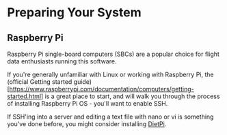# Preparing Your System

## Raspberry Pi

Raspberry Pi single-board computers (SBCs) are a popular choice for flight data enthusiasts running this software.

If you're generally unfamiliar with Linux or working with Raspberry Pi, the (official Getting started guide)[https://www.raspberrypi.com/documentation/computers/getting-started.html] is a great place to start, and will walk you through the process of installing Raspberry Pi OS - you'll want to enable SSH.

If SSH'ing into a server and editing a text file with nano or vi is something you've done before, you might consider installing [DietPi](https://dietpi.com/docs/install/).
